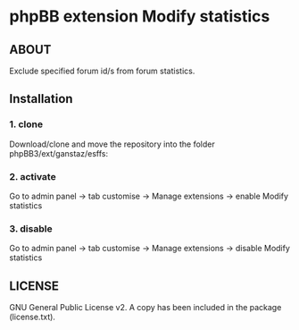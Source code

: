 # phpBB extension Modify statistics

## ABOUT

Exclude specified forum id/s from forum statistics.

## Installation
### 1. clone
Download/clone and move the repository into the folder phpBB3/ext/ganstaz/esffs:

### 2. activate
Go to admin panel -> tab customise -> Manage extensions -> enable Modify statistics

### 3. disable
Go to admin panel -> tab customise -> Manage extensions -> disable Modify statistics

## LICENSE

GNU General Public License v2. A copy has been included in the package (license.txt).
